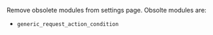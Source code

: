 Remove obsolete modules from settings page.
Obsolte modules are:
- `generic_request_action_condition`
